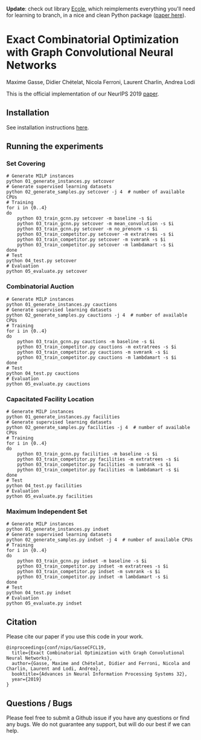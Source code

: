 __Update__: check out library [Ecole](https://doc.ecole.ai), which reimplements everything you'll need for learning to branch, in a nice and clean Python package ([paper here](https://arxiv.org/abs/2011.06069)).

# Exact Combinatorial Optimization with Graph Convolutional Neural Networks

Maxime Gasse, Didier Chételat, Nicola Ferroni, Laurent Charlin, Andrea Lodi

This is the official implementation of our NeurIPS 2019 [paper](https://arxiv.org/abs/1906.01629).

## Installation

See installation instructions [here](INSTALL.md).

## Running the experiments

### Set Covering
```
# Generate MILP instances
python 01_generate_instances.py setcover
# Generate supervised learning datasets
python 02_generate_samples.py setcover -j 4  # number of available CPUs
# Training
for i in {0..4}
do
    python 03_train_gcnn.py setcover -m baseline -s $i
    python 03_train_gcnn.py setcover -m mean_convolution -s $i
    python 03_train_gcnn.py setcover -m no_prenorm -s $i
    python 03_train_competitor.py setcover -m extratrees -s $i
    python 03_train_competitor.py setcover -m svmrank -s $i
    python 03_train_competitor.py setcover -m lambdamart -s $i
done
# Test
python 04_test.py setcover
# Evaluation
python 05_evaluate.py setcover
```

### Combinatorial Auction
```
# Generate MILP instances
python 01_generate_instances.py cauctions
# Generate supervised learning datasets
python 02_generate_samples.py cauctions -j 4  # number of available CPUs
# Training
for i in {0..4}
do
    python 03_train_gcnn.py cauctions -m baseline -s $i
    python 03_train_competitor.py cauctions -m extratrees -s $i
    python 03_train_competitor.py cauctions -m svmrank -s $i
    python 03_train_competitor.py cauctions -m lambdamart -s $i
done
# Test
python 04_test.py cauctions
# Evaluation
python 05_evaluate.py cauctions
```

### Capacitated Facility Location
```
# Generate MILP instances
python 01_generate_instances.py facilities
# Generate supervised learning datasets
python 02_generate_samples.py facilities -j 4  # number of available CPUs
# Training
for i in {0..4}
do
    python 03_train_gcnn.py facilities -m baseline -s $i
    python 03_train_competitor.py facilities -m extratrees -s $i
    python 03_train_competitor.py facilities -m svmrank -s $i
    python 03_train_competitor.py facilities -m lambdamart -s $i
done
# Test
python 04_test.py facilities
# Evaluation
python 05_evaluate.py facilities
```

### Maximum Independent Set
```
# Generate MILP instances
python 01_generate_instances.py indset
# Generate supervised learning datasets
python 02_generate_samples.py indset -j 4  # number of available CPUs
# Training
for i in {0..4}
do
    python 03_train_gcnn.py indset -m baseline -s $i
    python 03_train_competitor.py indset -m extratrees -s $i
    python 03_train_competitor.py indset -m svmrank -s $i
    python 03_train_competitor.py indset -m lambdamart -s $i
done
# Test
python 04_test.py indset
# Evaluation
python 05_evaluate.py indset
```

## Citation
Please cite our paper if you use this code in your work.
```
@inproceedings{conf/nips/GasseCFCL19,
  title={Exact Combinatorial Optimization with Graph Convolutional Neural Networks},
  author={Gasse, Maxime and Chételat, Didier and Ferroni, Nicola and Charlin, Laurent and Lodi, Andrea},
  booktitle={Advances in Neural Information Processing Systems 32},
  year={2019}
}
```

## Questions / Bugs
Please feel free to submit a Github issue if you have any questions or find any bugs. We do not guarantee any support, but will do our best if we can help.

